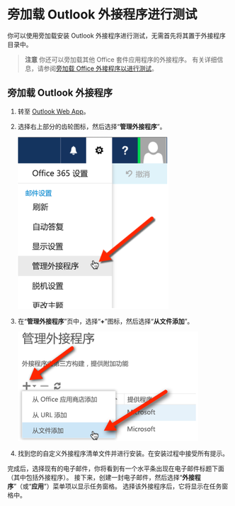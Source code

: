 
# 旁加载 Outlook 外接程序进行测试

你可以使用旁加载安装 Outlook 外接程序进行测试，无需首先将其置于外接程序目录中。

 >**注意**  你还可以旁加载其他 Office 套件应用程序的外接程序。 有关详细信息，请参阅[旁加载 Office 外接程序以进行测试](create-a-network-shared-folder-catalog-for-task-pane-and-content-add-ins.md)。


## 旁加载 Outlook 外接程序


1. 转至 [Outlook Web App](https://outlook.office365.com)。
    
2. 选择右上部分的齿轮图标，然后选择“**管理外接程序**”。
    
    ![指向“管理外接程序”选项的 Outlook Web App 屏幕截图](../../images/cd83b62e-94e7-4010-ad49-150fcc0a3dd4.PNG)

3. 在“**管理外接程序**”页中，选择“**+**”图标，然后选择“**从文件添加**”。
    
    ![指向“从文件添加”选项的“管理外接程序”屏幕截图](../../images/c0161290-c65a-45d2-9fc7-b54283e13e6f.PNG)

4. 找到您的自定义外接程序清单文件并进行安装。在安装过程中接受所有提示。
    
完成后，选择现有的电子邮件，你将看到有一个水平条出现在电子邮件标题下面（其中包括外接程序）。 接下来，创建一封电子邮件，然后选择“**外接程序**”（或“**应用**”）菜单项以显示任务窗格。 选择该外接程序后，它将显示在任务窗格中。


    
